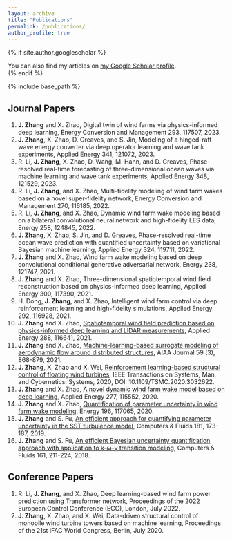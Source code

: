 ```yaml
---
layout: archive
title: "Publications"
permalink: /publications/
author_profile: true
---
```


{% if site.author.googlescholar %}
  <div class="wordwrap">You can also find my articles on <a href="{{site.author.googlescholar}}">my Google Scholar profile</a>.</div>
{% endif %}

{% include base_path %}

## Journal Papers
1. **J. Zhang** and X. Zhao, Digital twin of wind farms via physics-informed deep learning, Energy Conversion and Management 293, 117507, 2023.
2. **J. Zhang**, X. Zhao, D. Greaves, and S. Jin, Modeling of a hinged-raft wave energy converter via deep operator learning and wave tank experiments, Applied Energy 341, 121072, 2023.
3. R. Li, **J. Zhang**, X. Zhao, D. Wang, M. Hann, and D. Greaves, Phase-resolved real-time forecasting of three-dimensional ocean waves via machine learning and wave tank experiments, Applied Energy 348, 121529, 2023.
4. R. Li, **J. Zhang**, and X. Zhao, Multi-fidelity modeling of wind farm wakes based on a novel super-fidelity network, Energy Conversion and Management 270, 116185, 2022.
5. R. Li, **J. Zhang**, and X. Zhao, Dynamic wind farm wake modeling based on a bilateral convolutional neural network and high-fidelity LES data, Energy 258, 124845, 2022.
6. **J. Zhang**, X. Zhao, S. Jin, and D. Greaves, Phase-resolved real-time ocean wave prediction with quantified uncertainty based on variational Bayesian machine learning, Applied Energy 324, 119711, 2022.
7. **J. Zhang** and X. Zhao, Wind farm wake modeling based on deep convolutional conditional generative adversarial network, Energy 238, 121747, 2021.
8. **J. Zhang** and X. Zhao, Three-dimensional spatiotemporal wind field reconstruction based on physics-informed deep learning, Applied Energy 300, 117390, 2021.
9. H. Dong, **J. Zhang**, and X. Zhao, Intelligent wind farm control via deep reinforcement learning and high-fidelity simulations, Applied Energy 292, 116928, 2021.
10. **J. Zhang** and X. Zhao, [Spatiotemporal wind field prediction based on physics-informed deep learning and LIDAR measurements](), Applied Energy 288, 116641, 2021.
11. **J. Zhang** and X. Zhao, [Machine-learning-based surrogate modeling of aerodynamic flow around distributed structures](), AIAA Journal 59 (3), 868-879, 2021.
12. **J. Zhang**, X. Zhao and X. Wei, [Reinforcement learning-based structural control of floating wind turbines](), IEEE Transactions on Systems, Man, and Cybernetics: Systems, 2020, DOI: 10.1109/TSMC.2020.3032622.
13. **J. Zhang** and X. Zhao, [A novel dynamic wind farm wake model based on deep learning](), Applied Energy 277, 115552, 2020.
14. **J. Zhang** and X. Zhao, [Quantification of parameter uncertainty in wind farm wake modeling](), Energy 196, 117065, 2020.
15. **J. Zhang** and S. Fu, [An efficient approach for quantifying parameter uncertainty in the SST turbulence model](), Computers & Fluids 181, 173-187, 2019.
16. **J. Zhang** and S. Fu, [An efficient Bayesian uncertainty quantification approach with application to k-ω-γ transition modeling](), Computers & Fluids 161, 211-224, 2018.

## Conference Papers
1. R. Li, **J. Zhang**, and X. Zhao, Deep learning-based wind farm power prediction using Transformer network, Proceedings of the 2022 European Control Conference (ECC), London, July 2022.
2. **J. Zhang**, X. Zhao, and X. Wei, Data-driven structural control of monopile wind turbine towers based on machine learning, Proceedings of the 21st IFAC World Congress, Berlin, July 2020.



